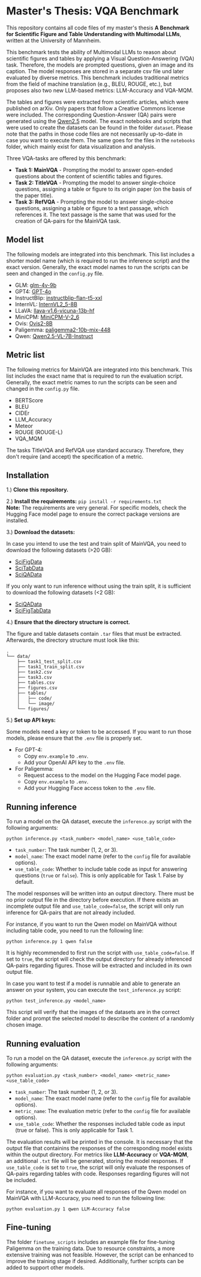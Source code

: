 # Master's Thesis: VQA Benchmark
This repository contains all code files of my master's thesis **A Benchmark for Scientific Figure and Table Understanding with Multimodal LLMs**, written at the University of Mannheim.

This benchmark tests the ability of Multimodal LLMs to reason about scientific figures and tables by applying a Visual Question-Answering (VQA) task. Therefore, the models are prompted questions, given an image and its caption. The model responses are stored in a separate csv file und later evaluated by diverse metrics. This benchmark includes traditional metrics from the field of machine translation (e.g., BLEU, ROUGE, etc.), but proposes also two new LLM-based metrics: LLM-Accuracy and VQA-MQM.

The tables and figures were extracted from scientific articles, which were published on arXiv. Only papers that follow a Creative Commons license were included. The corresponding Question-Answer (QA) pairs were generated using the [Qwen2.5](https://huggingface.co/Qwen/Qwen2.5-14B-Instruct) model. The exact notebooks and scripts that were used to create the datasets can be found in the folder `dataset`. Please note that the paths in those code files are not necessarily up-to-date in case you want to execute them. The same goes for the files in the `notebooks` folder, which mainly exist for data visualization and analysis.

Three VQA-tasks are offered by this benchmark:

- **Task 1: MainVQA** - Prompting the model to answer open-ended questions about the content of scientific tables and figures.
- **Task 2: TitleVQA** - Prompting the model to answer single-choice questions, assigning a table or figure to its origin paper (on the basis of the paper title).
- **Task 3: RefVQA** - Prompting the model to answer single-choice questions, assigning a table or figure to a text passage, which references it. The text passage is the same that was used for the creation of QA-pairs for the MainVQA task.

## Model list

The following models are integrated into this benchmark. This list includes a shorter model name (which is required to run the inference script) and the exact version. Generally, the exact model names to run the scripts can be seen and changed in the `config.py` file.

- GLM: [glm-4v-9b](https://huggingface.co/THUDM/glm-4v-9b)
- GPT4: [GPT-4o](https://openai.com/index/hello-gpt-4o/)
- InstructBlip: [instructblip-flan-t5-xxl](https://huggingface.co/Salesforce/instructblip-flan-t5-xxl)
- InternVL: [InternVL2_5-8B](https://huggingface.co/OpenGVLab/InternVL2_5-8B)
- LLaVA: [llava-v1.6-vicuna-13b-hf](https://huggingface.co/llava-hf/llava-v1.6-vicuna-13b-hf)
- MiniCPM: [MiniCPM-V-2_6](https://huggingface.co/openbmb/MiniCPM-V-2_6)
- Ovis: [Ovis2-8B](https://huggingface.co/AIDC-AI/Ovis2-8B)
- Paligemma: [paligemma2-10b-mix-448](https://huggingface.co/google/paligemma2-10b-mix-448)
- Qwen: [Qwen2.5-VL-7B-Instruct](Qwen/Qwen2.5-VL-7B-Instruct)

## Metric list

The following metrics for MainVQA are integrated into this benchmark. This list includes the exact name that is required to run the evaluation script. Generally, the exact metric names to run the scripts can be seen and changed in the `config.py` file.

- BERTScore
- BLEU
- CIDEr
- LLM_Accuracy
- Meteor
- ROUGE (ROUGE-L)
- VQA_MQM

The tasks TitleVQA and RefVQA use standard accuracy. Therefore, they don't require (and accept) the specification of a metric.

## Installation

1.) **Clone this repository.**

2.) **Install the requirements:** `pip install -r requirements.txt`\
**Note:** The requirements are very general. For specific models, check the Hugging Face model page to ensure the correct package versions are installed.

3.) **Download the datasets:**

In case you intend to use the test and train split of MainVQA, you need to download the following datasets (>20 GB):
  - [SciFigData](https://huggingface.co/datasets/fuubian/SciFigData)
  - [SciTabData](https://huggingface.co/datasets/fuubian/SciTabData)
  - [SciQAData](https://huggingface.co/datasets/fuubian/SciQAData)

If you only want to run inference without using the train split, it is sufficient to download the following datasets (<2 GB):
  - [SciQAData](https://huggingface.co/datasets/fuubian/SciQAData)
  - [SciFigTabData](https://huggingface.co/datasets/fuubian/SciFigTabSubset)

4.) **Ensure that the directory structure is correct.**

The figure and table datasets contain `.tar` files that must be extracted. Afterwards, the directory structure must look like this:
```
.
└── data/
    ├── task1_test_split.csv
    ├── task1_train_split.csv
    ├── task2.csv
    ├── task3.csv
    ├── tables.csv
    ├── figures.csv
    ├── tables/
    │   ├── code/
    │   └── image/
    └── figures/
```

5.) **Set up API keys:**

Some models need a key or token to be accessed. If you want to run those models, please ensure that the `.env` file is properly set.

  - For GPT-4:
    - Copy `env.example` to `.env`.
    - Add your OpenAI API key to the `.env` file.
  - For Paligemma:
    - Request access to the model on the Hugging Face model page.
    - Copy `env.example` to `.env`.
    - Add your Hugging Face access token to the `.env` file.

    

## Running inference

To run a model on the QA dataset, execute the `inference.py` script with the following arguments:

```
python inference.py <task_number> <model_name> <use_table_code>
```

  -	`task_number`: The task number (1, 2, or 3).
  -	`model_name`: The exact model name (refer to the `config` file for available options).
  -	`use_table_code`: Whether to include table code as input for answering questions (`true` or `false`). This is only applicable for Task 1. False by default.

The model responses will be written into an output directory. There must be no prior output file in the directory before execution. If there exists an incomplete output file and `use_table_code=false`, the script will only run inference for QA-pairs that are not already included. 

For instance, if you want to run the Qwen model on MainVQA without including table code, you need to run the following line:

```
python inference.py 1 qwen false
```

It is highly recommended to first run the script with `use_table_code=false`. If set to `true`, the script will check the output directory for already inferenced QA-pairs regarding figures. Those will be extracted and included in its own output file.

In case you want to test if a model is runnable and able to generate an answer on your system, you can execute the `test_inference.py` script:

```
python test_inference.py <model_name>
```

This script will verify that the images of the datasets are in the correct folder and prompt the selected model to describe the content of a randomly chosen image.

## Running evaluation

To run a model on the QA dataset, execute the `inference.py` script with the following arguments:

```
python evaluation.py <task_number> <model_name> <metric_name> <use_table_code>
```

  -	`task_number`: The task number (1, 2, or 3).
  -	`model_name`: The exact model name (refer to the `config` file for available options).
  -	`metric_name`: The evaluation metric (refer to the `config` file for available options).
  - `use_table_code`: Whether the responses included table code as input (true or false). This is only applicable for Task 1.

The evaluation results will be printed in the console. It is necessary that the output file that containins the responses of the corresponding model exists within the output directory. For metrics like **LLM-Accuracy** or **VQA-MQM**, an additional `.txt` file will be generated, storing the model responses. If `use_table_code` is set to `true`, the script will only evaluate the responses of QA-pairs regarding tables with code. Responses regarding figures will not be included.

For instance, if you want to evaluate all responses of the Qwen model on MainVQA with LLM-Accuracy, you need to run the following line:

```
python evaluation.py 1 qwen LLM-Accuracy false
```

## Fine-tuning

The folder `finetune_scripts` includes an example file for fine-tuning Paligemma on the training data. Due to resource constraints, a more extensive training was not feasible. However, the script can be enhanced to improve the training stage if desired. Additionally, further scripts can be added to support other models.
